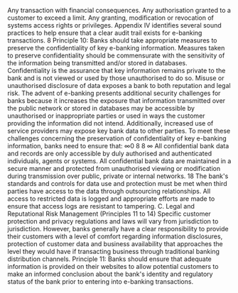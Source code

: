 Any transaction with financial consequences.
Any authorisation granted to a customer to exceed a limit.
Any granting, modification or revocation of systems access rights or privileges.
Appendix IV identifies several sound practices to help ensure that a clear audit trail exists for
e-banking transactions.
8
Principle 10: Banks should take appropriate measures to preserve the confidentiality
of key e-banking information. Measures taken to preserve confidentiality should be
commensurate with the sensitivity of the information being transmitted and/or stored
in databases.
Confidentiality is the assurance that key information remains private to the bank and is not
viewed or used by those unauthorised to do so. Misuse or unauthorised disclosure of data
exposes a bank to both reputation and legal risk. The advent of e-banking presents
additional security challenges for banks because it increases the exposure that information
transmitted over the public network or stored in databases may be accessible by
unauthorised or inappropriate parties or used in ways the customer providing the information
did not intend. Additionally, increased use of service providers may expose key bank data to
other parties.
To meet these challenges concerning the preservation of confidentiality of key e-banking
information, banks need to ensure that:
∞0
8
8
∞
All confidential bank data and records are only accessible by duly authorised and
authenticated individuals, agents or systems.
All confidential bank data are maintained in a secure manner and protected from
unauthorised viewing or modification during transmission over public, private or
internal networks.
18
The bank's standards and controls for data use and protection must be met when
third parties have access to the data through outsourcing relationships.
All access to restricted data is logged and appropriate efforts are made to ensure
that access logs are resistant to tampering.
C.
Legal and Reputational Risk Management (Principles 11 to 14)
Specific customer protection and privacy regulations and laws will vary from jurisdiction to
jurisdiction. However, banks generally have a clear responsibility to provide their customers
with a level of comfort regarding information disclosures, protection of customer data and
business availability that approaches the level they would have if transacting business
through traditional banking distribution channels.
Principle 11: Banks should ensure that adequate information is provided on their
websites to allow potential customers to make an informed conclusion about the
bank's identity and regulatory status of the bank prior to entering into e-banking
transactions.
